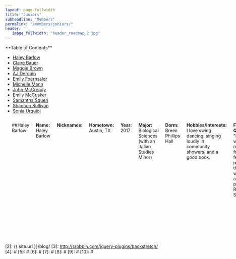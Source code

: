 ```yaml
---
layout: page-fullwidth
title: "Juniors"
subheadline: "Members"
permalink: "/members/juniors/"
header:
   image_fullwidth: "header_roadmap_2.jpg"
---
```

<div class="row">
<div class="medium-4 medium-push-8 columns" markdown="1">
<div class="panel radius" markdown="1">
**Table of Contents**

* <a href="#haley_barlow">Haley Barlow</a>
* <a href="#claire_bauer">Claire Bauer</a>
* <a href="#maggie_brown">Maggie Brown</a>
* <a href="#aj_derouin">AJ Derouin</a>
* <a href="#emily_foernssler">Emily Foernssler</a>
* <a href="#michelle_mann">Michelle Mann</a>
* <a href="#john_mccready">John McCready</a>
* <a href="#emily_mccusker">Emily McCusker</a>
* <a href="#samantha_squeri">Samantha Squeri</a>
* <a href="#shannon_sullivan">Shannon Sullivan</a>
* <a href="#sonia_urquidi">Sonia Urquidi</a>
</div>
</div><!-- /.medium-4.columns -->



<div class="medium-8 medium-pull-4 columns" markdown="1">


<a name="haley_barlow"></a> 

##Haley Barlow

**Name:** Haley Barlow

**Nicknames:** 

**Hometown:** Austin, TX

**Year:** 2017

**Major:** Biological Sciences (with an Italian Studies Minor)

**Dorm:** Breen Phillips Hall

**Hobbies/Interests:** I love swing dancing, singing loudly in community showers, and a good book.

**Favorite Quote:** "If there was more food and fewer people, this would be a perfect party," -Ron Swanson

**Favorite Color:** Blue

**Gameday Cereal Choice:** Special K w/Red Berries

**Interesting Fact:** I am credited by name in an Emmy-award winning documentary (holla at the Big Easy Express)

**When I was in fifth grade, I thought I'd...** Become a paleontologist and play the saxophone in band. I still wish I could be a paleontologist, but I can say from experience that clarinet is better than saxophone.

**North or South?** Both!!!

**Future Plans:** I plan to go to graduate school to pursue a PhD in genetics, then become a professor! Or something totally different, who knows.




<a name="claire_bauer"></a>

##Claire Bauer
Studying Abroad

**Name:** 

**Nicknames:** 

**Hometown:** 

**Year:** 

**Major:** 

**Dorm:** 

**Hobbies/Interests:** 

**Favorite Quote:** 

**Favorite Color:** 

**Gameday Cereal Choice:** 

**Interesting Fact:** 

**When I was in fifth grade, I thought I'd...** 

**North or South?** 

**Future Plans:** 




<a name="maggie_brown"></a>

##Maggie Brown

**Name:** Maggie Brown

**Hometown:** Lemont, IL

**Year:** 2017

**Major:** Sociology

**Dorm:** Le Mans

**Hobbies/Interests:** Running

**Favorite Quote:** 

**Favorite Color:** Pink

**Gameday Cereal Choice:** Frosted flakes - the breakfast of champions

**Interesting Fact:** 

**When I was in fifth grade, I thought I'd...** 

**North or South?** South. Is that even a question?

**Future Plans:** Law school!




<a name="aj_derouin"></a>

##AJ Derouin
Studying Abroad

**Name:** 

**Nicknames:** 

**Hometown:** 

**Year:** 

**Major:** 

**Dorm:** 

**Hobbies/Interests:** 

**Favorite Quote:** 

**Favorite Color:** 

**Gameday Cereal Choice:** 

**Interesting Fact:** 

**When I was in fifth grade, I thought I'd...** 

**North or South?** 

**Future Plans:** 




<a name="emily_foernssler"></a>

##Emily Foernssler

**Name:** Emily Foernssler

**Hometown:** Darien, Illinois

**Year:** 2017

**Major:** Accounting and Latin-American Studies

**Dorm:** Breen-Phillips

**Hobbies/Interests:** Watching reality tv as often as humanly possible. Survivor, The Voice, Teen Mom, The Bachelor, just to name a few!

**Favorite Quote:** "When you realize you want to spend the rest of your life with someone, you want the rest of your life to start as soon as possible." -When Harry Met Sally

**Favorite Color:** Yellow yellow yellow

**Gameday Cereal Choice:** Fruit Loops!

**Interesting Fact:** My main college goal was to come out fluent in another language, and I'm studying abroad in Chile for Spring 2016 to make it happen!

**When I was in fifth grade, I thought I'd...** 

**North or South?** North!

**Future Plans:** Hopefully graduate with a job lined up and then the rest is truly a mystery




<a name="michelle_mann"></a>

##Michelle Mann

**Name:** Michelle Mann

**Nicknames:** 

**Hometown:** St Charles, IL

**Year:** 2017

**Major:** Marketing, Poverty Studies

**Dorm:** Breen-Phillips

**Hobbies/Interests:** Golfing, reading, travelling, hanging out with the fabulous 'Net section

**Favorite Quote:** 

**Favorite Color:** 

**Gameday Cereal Choice:** 

**Interesting Fact:** 

**When I was in fifth grade, I thought I'd...** 

**North or South?** 

**Future Plans:** 




<a name="john_mccready"></a>

##John McCready

**Name:** John McCready

**Hometown:** Carlsbad, CA

**Year:** 2017

**Major:** Political Science

**Dorm:** STANFORD HALL

**Hobbies/Interests:** Current events, Orchestral music, Rap, Fuze, Seafood, North Dining Hall, and the absolutely pristine weather of Northern Indiana

**Favorite Quote:** "Knowledge is knowing that a tomato is a fruit. Wisdom is not putting it in a fruit salad."

**Favorite Color:** Green

**Gameday Cereal Choice:** Sleep

**When I was in fifth grade, I thought I'd...** never pass US history

**North or South?** See Hobbies/Interests

**Future Plans:** Wherever the wind takes me




<a name="emily_mccusker"></a>

##Emily McCusker

**Name:** Emily McCusker

**Hometown:** Omaha, Nebraska

**Year:** 2017

**Major:** Civil Engineering

**Dorm:** Cavanaugh Hall

**Hobbies/Interests:** 

**Favorite Quote:** 

**Favorite Color:** Aqua

**Gameday Cereal Choice:** Frosted Flakes

**Interesting Fact:** 

**When I was in fifth grade, I thought I'd...** 

**North or South?** North!

**Future Plans:** 





<a name="samantha_squeri"></a>

##Samantha Squeri

**Name:** Samantha Squeri

**Nicknames:** Sam, QB1, Samuel, Killer

**Hometown:** New Providence, NJ

**Year:** 2017

**Major:** Finance and Film, Television, and Theatre

**Dorm:** FARLEY HALL

**Favorite Quote:** "All our dreams can come true if we have the courage to pursue them." -Walt Disney

**Interesting Fact:** I am a twin!!

**When I was in fifth grade, I thought I'd...** be the first woman President of the United States

**North or South?** North, definitely not even a question.

**Future Plans:** Study abroad in London, graduate in 4 years, and then go from there :)




<a name="shannon_sullivan"></a>

##Shannon Sullivan

**Name:** 

**Nicknames:** 

**Hometown:** 

**Year:** 

**Major:** 

**Dorm:** 

**Hobbies/Interests:** 

**Favorite Quote:** 

**Favorite Color:** 

**Gameday Cereal Choice:** 

**Interesting Fact:** 

**When I was in fifth grade, I thought I'd...** 

**North or South?** 

**Future Plans:** 






<a name="sonia_urquidi"></a>

##Sonia Urquidi
Studying Abroad

**Name:** 

**Nicknames:** 

**Hometown:** 

**Year:** 

**Major:** 

**Dorm:** 

**Hobbies/Interests:** 

**Favorite Quote:** 

**Favorite Color:** 

**Gameday Cereal Choice:** 

**Interesting Fact:** 

**When I was in fifth grade, I thought I'd...** 

**North or South?** 

**Future Plans:** 




</div><!-- /.medium-8.columns -->
</div><!-- /.row -->

 [1]: http://kramdown.gettalong.org/converter/html.html#toc
 [2]: {{ site.url }}/blog/
 [3]: http://srobbin.com/jquery-plugins/backstretch/
 [4]: #
 [5]: #
 [6]: #
 [7]: #
 [8]: #
 [9]: #
 [10]: #
